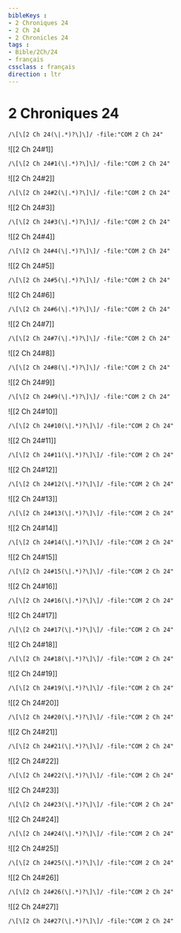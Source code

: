 ```yaml
---
bibleKeys : 
- 2 Chroniques 24
- 2 Ch 24
- 2 Chronicles 24
tags : 
- Bible/2Ch/24
- français
cssclass : français
direction : ltr
---
```


# 2 Chroniques 24

```query
/\[\[2 Ch 24(\|.*)?\]\]/ -file:"COM 2 Ch 24"
```



![[2 Ch 24#1]]

```query
/\[\[2 Ch 24#1(\|.*)?\]\]/ -file:"COM 2 Ch 24"
```

![[2 Ch 24#2]]

```query
/\[\[2 Ch 24#2(\|.*)?\]\]/ -file:"COM 2 Ch 24"
```

![[2 Ch 24#3]]

```query
/\[\[2 Ch 24#3(\|.*)?\]\]/ -file:"COM 2 Ch 24"
```

![[2 Ch 24#4]]

```query
/\[\[2 Ch 24#4(\|.*)?\]\]/ -file:"COM 2 Ch 24"
```

![[2 Ch 24#5]]

```query
/\[\[2 Ch 24#5(\|.*)?\]\]/ -file:"COM 2 Ch 24"
```

![[2 Ch 24#6]]

```query
/\[\[2 Ch 24#6(\|.*)?\]\]/ -file:"COM 2 Ch 24"
```

![[2 Ch 24#7]]

```query
/\[\[2 Ch 24#7(\|.*)?\]\]/ -file:"COM 2 Ch 24"
```

![[2 Ch 24#8]]

```query
/\[\[2 Ch 24#8(\|.*)?\]\]/ -file:"COM 2 Ch 24"
```

![[2 Ch 24#9]]

```query
/\[\[2 Ch 24#9(\|.*)?\]\]/ -file:"COM 2 Ch 24"
```

![[2 Ch 24#10]]

```query
/\[\[2 Ch 24#10(\|.*)?\]\]/ -file:"COM 2 Ch 24"
```

![[2 Ch 24#11]]

```query
/\[\[2 Ch 24#11(\|.*)?\]\]/ -file:"COM 2 Ch 24"
```

![[2 Ch 24#12]]

```query
/\[\[2 Ch 24#12(\|.*)?\]\]/ -file:"COM 2 Ch 24"
```

![[2 Ch 24#13]]

```query
/\[\[2 Ch 24#13(\|.*)?\]\]/ -file:"COM 2 Ch 24"
```

![[2 Ch 24#14]]

```query
/\[\[2 Ch 24#14(\|.*)?\]\]/ -file:"COM 2 Ch 24"
```

![[2 Ch 24#15]]

```query
/\[\[2 Ch 24#15(\|.*)?\]\]/ -file:"COM 2 Ch 24"
```

![[2 Ch 24#16]]

```query
/\[\[2 Ch 24#16(\|.*)?\]\]/ -file:"COM 2 Ch 24"
```

![[2 Ch 24#17]]

```query
/\[\[2 Ch 24#17(\|.*)?\]\]/ -file:"COM 2 Ch 24"
```

![[2 Ch 24#18]]

```query
/\[\[2 Ch 24#18(\|.*)?\]\]/ -file:"COM 2 Ch 24"
```

![[2 Ch 24#19]]

```query
/\[\[2 Ch 24#19(\|.*)?\]\]/ -file:"COM 2 Ch 24"
```

![[2 Ch 24#20]]

```query
/\[\[2 Ch 24#20(\|.*)?\]\]/ -file:"COM 2 Ch 24"
```

![[2 Ch 24#21]]

```query
/\[\[2 Ch 24#21(\|.*)?\]\]/ -file:"COM 2 Ch 24"
```

![[2 Ch 24#22]]

```query
/\[\[2 Ch 24#22(\|.*)?\]\]/ -file:"COM 2 Ch 24"
```

![[2 Ch 24#23]]

```query
/\[\[2 Ch 24#23(\|.*)?\]\]/ -file:"COM 2 Ch 24"
```

![[2 Ch 24#24]]

```query
/\[\[2 Ch 24#24(\|.*)?\]\]/ -file:"COM 2 Ch 24"
```

![[2 Ch 24#25]]

```query
/\[\[2 Ch 24#25(\|.*)?\]\]/ -file:"COM 2 Ch 24"
```

![[2 Ch 24#26]]

```query
/\[\[2 Ch 24#26(\|.*)?\]\]/ -file:"COM 2 Ch 24"
```

![[2 Ch 24#27]]

```query
/\[\[2 Ch 24#27(\|.*)?\]\]/ -file:"COM 2 Ch 24"
```

